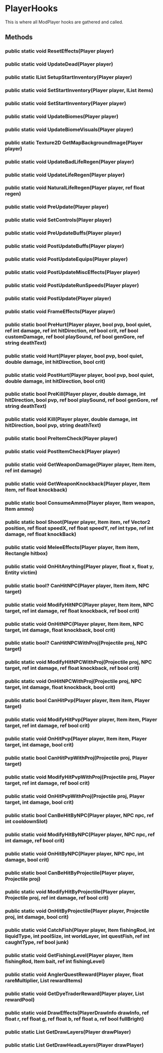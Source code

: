 # PlayerHooks

This is where all ModPlayer hooks are gathered and called.

## Methods

### public static void ResetEffects(Player player)

### public static void UpdateDead(Player player)

### public static IList<Item> SetupStartInventory(Player player)

### public static void SetStartInventory(Player player, IList<Item> items)

### public static void SetStartInventory(Player player)

### public static void UpdateBiomes(Player player)

### public static void UpdateBiomeVisuals(Player player)

### public static Texture2D GetMapBackgroundImage(Player player)

### public static void UpdateBadLifeRegen(Player player)

### public static void UpdateLifeRegen(Player player)

### public static void NaturalLifeRegen(Player player, ref float regen)

### public static void PreUpdate(Player player)

### public static void SetControls(Player player)

### public static void PreUpdateBuffs(Player player)

### public static void PostUpdateBuffs(Player player)

### public static void PostUpdateEquips(Player player)

### public static void PostUpdateMiscEffects(Player player)

### public static void PostUpdateRunSpeeds(Player player)

### public static void PostUpdate(Player player)

### public static void FrameEffects(Player player)

### public static bool PreHurt(Player player, bool pvp, bool quiet, ref int damage, ref int hitDirection, ref bool crit, ref bool customDamage, ref bool playSound, ref bool genGore, ref string deathText)

### public static void Hurt(Player player, bool pvp, bool quiet, double damage, int hitDirection, bool crit)

### public static void PostHurt(Player player, bool pvp, bool quiet, double damage, int hitDirection, bool crit)

### public static bool PreKill(Player player, double damage, int hitDirection, bool pvp, ref bool playSound, ref bool genGore, ref string deathText)

### public static void Kill(Player player, double damage, int hitDirection, bool pvp, string deathText)

### public static bool PreItemCheck(Player player)

### public static void PostItemCheck(Player player)

### public static void GetWeaponDamage(Player player, Item item, ref int damage)

### public static void GetWeaponKnockback(Player player, Item item, ref float knockback)

### public static bool ConsumeAmmo(Player player, Item weapon, Item ammo)

### public static bool Shoot(Player player, Item item, ref Vector2 position, ref float speedX, ref float speedY, ref int type, ref int damage, ref float knockBack)

### public static void MeleeEffects(Player player, Item item, Rectangle hitbox)

### public static void OnHitAnything(Player player, float x, float y, Entity victim)

### public static bool? CanHitNPC(Player player, Item item, NPC target)

### public static void ModifyHitNPC(Player player, Item item, NPC target, ref int damage, ref float knockback, ref bool crit)

### public static void OnHitNPC(Player player, Item item, NPC target, int damage, float knockback, bool crit)

### public static bool? CanHitNPCWithProj(Projectile proj, NPC target)

### public static void ModifyHitNPCWithProj(Projectile proj, NPC target, ref int damage, ref float knockback, ref bool crit)

### public static void OnHitNPCWithProj(Projectile proj, NPC target, int damage, float knockback, bool crit)

### public static bool CanHitPvp(Player player, Item item, Player target)

### public static void ModifyHitPvp(Player player, Item item, Player target, ref int damage, ref bool crit)

### public static void OnHitPvp(Player player, Item item, Player target, int damage, bool crit)

### public static bool CanHitPvpWithProj(Projectile proj, Player target)

### public static void ModifyHitPvpWithProj(Projectile proj, Player target, ref int damage, ref bool crit)

### public static void OnHitPvpWithProj(Projectile proj, Player target, int damage, bool crit)

### public static bool CanBeHitByNPC(Player player, NPC npc, ref int cooldownSlot)

### public static void ModifyHitByNPC(Player player, NPC npc, ref int damage, ref bool crit)

### public static void OnHitByNPC(Player player, NPC npc, int damage, bool crit)

### public static bool CanBeHitByProjectile(Player player, Projectile proj)

### public static void ModifyHitByProjectile(Player player, Projectile proj, ref int damage, ref bool crit)

### public static void OnHitByProjectile(Player player, Projectile proj, int damage, bool crit)

### public static void CatchFish(Player player, Item fishingRod, int liquidType, int poolSize, int worldLayer, int questFish, ref int caughtType, ref bool junk)

### public static void GetFishingLevel(Player player, Item fishingRod, Item bait, ref int fishingLevel)

### public static void AnglerQuestReward(Player player, float rareMultiplier, List<Item> rewardItems)

### public static void GetDyeTraderReward(Player player, List<int> rewardPool)

### public static void DrawEffects(PlayerDrawInfo drawInfo, ref float r, ref float g, ref float b, ref float a, ref bool fullBright)

### public static List<PlayerLayer> GetDrawLayers(Player drawPlayer)

### public static List<PlayerHeadLayer> GetDrawHeadLayers(Player drawPlayer)